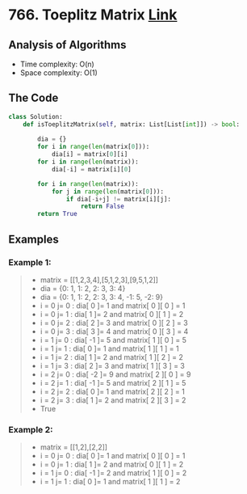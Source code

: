 # 766. Toeplitz Matrix [Link](https://leetcode.com/problems/toeplitz-matrix/)

## Analysis of Algorithms
 - Time complexity: O(n)
 - Space complexity: O(1)

## The Code

```Python
class Solution:
    def isToeplitzMatrix(self, matrix: List[List[int]]) -> bool:
        
        dia = {}
        for i in range(len(matrix[0])):
            dia[i] = matrix[0][i]
        for i in range(len(matrix)):
            dia[-i] = matrix[i][0]

        for i in range(len(matrix)):
            for j in range(len(matrix[0])):
                if dia[-i+j] != matrix[i][j]:
                    return False
        return True
```

## Examples

### Example 1:
> - matrix = [[1,2,3,4],[5,1,2,3],[9,5,1,2]]
> - dia = {0: 1, 1: 2, 2: 3, 3: 4}
> - dia = {0: 1, 1: 2, 2: 3, 3: 4, -1: 5, -2: 9}
> - i = 0 j= 0 : dia[ 0 ]= 1 and matrix[ 0 ][ 0 ] =  1
> - i = 0 j= 1 : dia[ 1 ]= 2 and matrix[ 0 ][ 1 ] =  2
> - i = 0 j= 2 : dia[ 2 ]= 3 and matrix[ 0 ][ 2 ] =  3
> - i = 0 j= 3 : dia[ 3 ]= 4 and matrix[ 0 ][ 3 ] =  4
> - i = 1 j= 0 : dia[ -1 ]= 5 and matrix[ 1 ][ 0 ] =  5
> - i = 1 j= 1 : dia[ 0 ]= 1 and matrix[ 1 ][ 1 ] =  1
> - i = 1 j= 2 : dia[ 1 ]= 2 and matrix[ 1 ][ 2 ] =  2
> - i = 1 j= 3 : dia[ 2 ]= 3 and matrix[ 1 ][ 3 ] =  3
> - i = 2 j= 0 : dia[ -2 ]= 9 and matrix[ 2 ][ 0 ] =  9
> - i = 2 j= 1 : dia[ -1 ]= 5 and matrix[ 2 ][ 1 ] =  5
> - i = 2 j= 2 : dia[ 0 ]= 1 and matrix[ 2 ][ 2 ] =  1
> - i = 2 j= 3 : dia[ 1 ]= 2 and matrix[ 2 ][ 3 ] =  2
> - True


### Example 2:
> - matrix = [[1,2],[2,2]]
> - i = 0 j= 0 : dia[ 0 ]= 1 and matrix[ 0 ][ 0 ] =  1
> - i = 0 j= 1 : dia[ 1 ]= 2 and matrix[ 0 ][ 1 ] =  2
> - i = 1 j= 0 : dia[ -1 ]= 2 and matrix[ 1 ][ 0 ] =  2
> - i = 1 j= 1 : dia[ 0 ]= 1 and matrix[ 1 ][ 1 ] =  2



